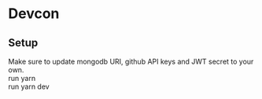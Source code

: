 # Devcon

## Setup
Make sure to update mongodb URI, github API keys and JWT secret to your own.\
run yarn\
run yarn dev

